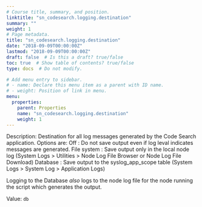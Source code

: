 ```yaml
---
# Course title, summary, and position.
linktitle: "sn_codesearch.logging.destination"
summary: ""
weight: 1
# Page metadata.
title: "sn_codesearch.logging.destination"
date: "2018-09-09T00:00:00Z"
lastmod: "2018-09-09T00:00:00Z"
draft: false  # Is this a draft? true/false
toc: true  # Show table of contents? true/false
type: docs  # Do not modify.

# Add menu entry to sidebar.
# - name: Declare this menu item as a parent with ID name.
# - weight: Position of link in menu.
menu:
  properties:
    parent: Properties
    name: "sn_codesearch.logging.destination"
    weight: 1
---
```


Description: Destination for all log messages generated by the Code Search application. Options are:
Off : Do not save output even if log leval indicates messages are generated.
File system : Save output only in the local node log (System Logs > Utilities > Node Log File Browser or Node Log File Download)
Database : Save output to the syslog_app_scope table (System Logs > System Log > Application Logs)

Logging to the Database *also* logs to the node log file for the node running the script which generates the output.


Value: `db`